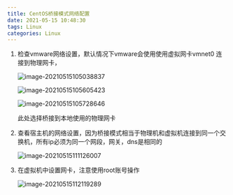 ```yaml
---
title: CentOS桥接模式网络配置
date: 2021-05-15 10:48:30
tags: Linux
categories: Linux
---
```


1. 检查vmware网络设置，默认情况下vmware会使用使用虚拟网卡vmnet0 连接到物理网卡，

   ![image-20210515105038837](https://zlgan-blog.oss-cn-shenzhen.aliyuncs.com/image-20210515105038837.png)

   ![image-20210515105605423](https://zlgan-blog.oss-cn-shenzhen.aliyuncs.com/image-20210515105605423.png)

   ![image-20210515105728646](https://zlgan-blog.oss-cn-shenzhen.aliyuncs.com/image-20210515105728646.png)

   此处选择桥接到本地使用的物理网卡

2. 查看宿主机的网络设置，因为桥接模式相当于物理机和虚拟机连接到同一个交换机，所有ip必须为同一个网段，网关，dns是相同的

   ![image-20210515111126007](https://zlgan-blog.oss-cn-shenzhen.aliyuncs.com/image-20210515111126007.png)

3. 在虚拟机中设置网卡，注意使用root账号操作

   ![image-20210515112119289](https://zlgan-blog.oss-cn-shenzhen.aliyuncs.com/image-20210515112119289.png)
